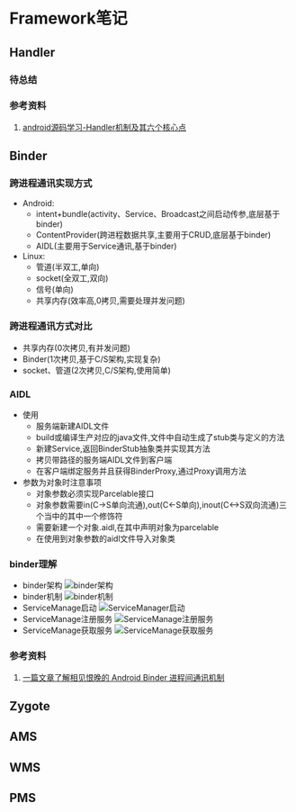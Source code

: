 # Framework笔记

## Handler

### 待总结

### 参考资料

1. [android源码学习-Handler机制及其六个核心点](https://blog.csdn.net/rzleilei/article/details/123187510)

## Binder

### 跨进程通讯实现方式

- Android:
    - intent+bundle(activity、Service、Broadcast之间启动传参,底层基于binder)
    - ContentProvider(跨进程数据共享,主要用于CRUD,底层基于binder)
    - AIDL(主要用于Service通讯,基于binder)
- Linux:
    - 管道(半双工,单向)
    - socket(全双工,双向)
    - 信号(单向)
    - 共享内存(效率高,0拷贝,需要处理并发问题)

### 跨进程通讯方式对比

- 共享内存(0次拷贝,有并发问题)
- Binder(1次拷贝,基于C/S架构,实现复杂)
- socket、管道(2次拷贝,C/S架构,使用简单)

### AIDL

- 使用
    - 服务端新建AIDL文件
    - build或编译生产对应的java文件,文件中自动生成了stub类与定义的方法
    - 新建Service,返回BinderStub抽象类并实现其方法
    - 拷贝带路径的服务端AIDL文件到客户端
    - 在客户端绑定服务并且获得BinderProxy,通过Proxy调用方法
- 参数为对象时注意事项
    - 对象参数必须实现Parcelable接口
    - 对象参数需要in(C->S单向流通),out(C<-S单向),inout(C<->S双向流通)三个当中的其中一个修饰符
    - 需要新建一个对象.aidl,在其中声明对象为parcelable
    - 在使用到对象参数的aidl文件导入对象类

### binder理解

- binder架构
  ![binder架构](/picture/binder架构.jpg)
- binder机制
  ![binder机制](/picture/binder机制.jpg)
- ServiceManage启动
  ![ServiceManager启动](/picture/ServiceManager启动.jpg)
- ServiceManage注册服务
  ![ServiceManage注册服务](/picture/ServiceManager注册服务.jpg)
- ServiceManage获取服务
  ![ServiceManage获取服务](/picture/ServiceManager获取服务.jpg)

### 参考资料

1. [一篇文章了解相见恨晚的 Android Binder 进程间通讯机制](https://blog.csdn.net/freekiteyu/article/details/70082302)

## Zygote

## AMS

## WMS

## PMS

